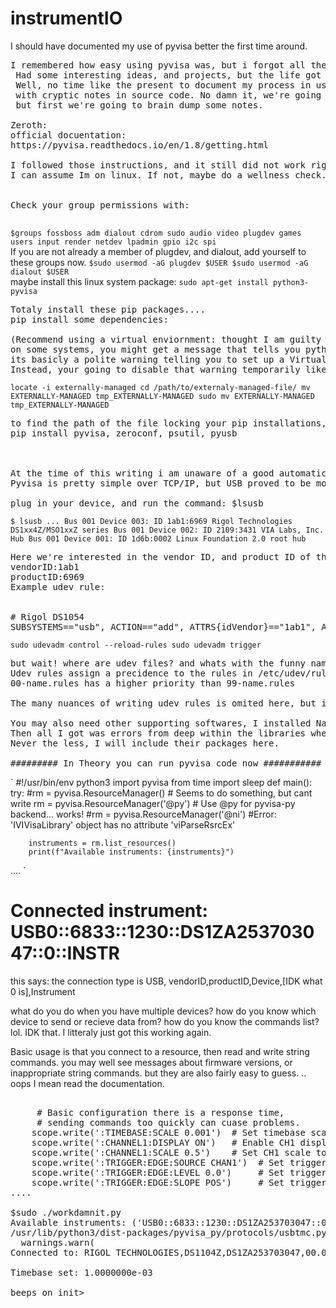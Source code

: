 # instrumentIO
I should have documented my use of pyvisa better the first time around.
<pre>
I remembered how easy using pyvisa was, but i forgot all the difficulties of setting it up when I left and came back to it. 
 Had some interesting ideas, and projects, but the life got busier. 
 Well, no time like the present to document my process in using this library with real instruments, 
 with cryptic notes in source code. No damn it, we're going to write good docs! 
 but first we're going to brain dump some notes.

Zeroth:
official docuentation:
https://pyvisa.readthedocs.io/en/1.8/getting.html

I followed those instructions, and it still did not work right. 
I can assume Im on linux. If not, maybe do a wellness check.
<br>
Check your group permissions with:
 </pre>
`
$groups
fossboss adm dialout cdrom sudo audio video plugdev games users input render netdev lpadmin gpio i2c spi
`
<br>If you are not already a member of plugdev, and dialout, add yourself to these groups now.
`
$sudo usermod -aG plugdev $USER
$sudo usermod -aG dialout $USER
`
<br>maybe install this linux system package:
`sudo apt-get install python3-pyvisa
`
<pre>Totaly install these pip packages....
pip install some dependencies:

(Recommend using a virtual enviornment: thought I am guilty of forgoing this)
on some systems, you might get a message that tells you python package management is externaly managed.
its basicly a polite warning telling you to set up a Virtual Enviornment right now, but youre not going to listen.
Instead, your going to disable that warning temporarily like this:
</pre>
`
locate -i externally-managed
cd /path/to/externaly-managed-file/
mv EXTERNALLY-MANAGED tmp_EXTERNALLY-MANAGED
sudo mv EXTERNALLY-MANAGED tmp_EXTERNALLY-MANAGED
`
<pre>
to find the path of the file locking your pip installations, move that file to a temp location, install a bunch of pip packages, then re-assert the thing locking up your ability to install packages. 
pip install pyvisa, zeroconf, psutil, pyusb



At the time of this writing i am unaware of a good automatic means to enstantiate devices. 
Pyvisa is pretty simple over TCP/IP, but USB proved to be more challenging. These instructions are for USB.

plug in your device, and run the command: $lsusb
</pre>
`
$ lsusb
...
Bus 001 Device 003: ID 1ab1:6969 Rigol Technologies DS1xx4Z/MSO1xxZ series
Bus 001 Device 002: ID 2109:3431 VIA Labs, Inc. Hub
Bus 001 Device 001: ID 1d6b:0002 Linux Foundation 2.0 root hub
`
<pre>
Here we're interested in the vendor ID, and product ID of the instrument such that we can create udev rules for interfacing with the devices.
vendorID:1ab1
productID:6969
Example udev rule:


# Rigol DS1054
SUBSYSTEMS=="usb", ACTION=="add", ATTRS{idVendor}=="1ab1", ATTRS{idProduct}=="6969", GROUP="m", MODE="0660"
</pre>

`
 sudo udevadm control --reload-rules
 sudo udevadm trigger
`
<pre>
but wait! where are udev files? and whats with the funny names they have?
Udev rules assign a precidence to the rules in /etc/udev/rules.d/
00-name.rules has a higher priority than 99-name.rules

The many nuances of writing udev rules is omited here, but is worth looking into for those interested...

You may also need other supporting softwares, I installed National Instruments libraries, which was a hasle of having to go to their website, register and download the things.
Then all I got was errors from deep within the libraries when trying to call thier code. 
Never the less, I will include their packages here. 

######### In Theory you can run pyvisa code now ###########
</pre>
`
#!/usr/bin/env python3
import pyvisa
from time import sleep
def main():
    try:
        #rm = pyvisa.ResourceManager()  # Seems to do something, but cant write 
        rm = pyvisa.ResourceManager('@py')  # Use @py for pyvisa-py backend... works!
        #rm = pyvisa.ResourceManager('@ni')   #Error: 'IVIVisaLibrary' object has no attribute 'viParseRsrcEx'

        instruments = rm.list_resources()
        print(f"Available instruments: {instruments}")

....
`
# Connected instrument: USB0::6833::1230::DS1ZA253703047::0::INSTR
this says: the connection type is USB, vendorID,productID,Device,[IDK what 0 is],Instrument

what do you do when you have multiple devices? how do you know which device to send or recieve data from?
how do you know the commands list? lol. IDK that. I litteraly just got this working again.

Basic usage is that you connect to a resource, then read and write string commands. 
you may well see messages about firmware versions, or inappropriate string commands.
but they are also fairly easy to guess. .. oops I mean read the documentation. 



<pre>

     # Basic configuration there is a response time,
     # sending commands too quickly can cuase problems.
    scope.write(':TIMEBASE:SCALE 0.001')  # Set timebase scale to 1ms/div
    scope.write(':CHANNEL1:DISPLAY ON')   # Enable CH1 display
    scope.write(':CHANNEL1:SCALE 0.5')    # Set CH1 scale to 500mV/div
    scope.write(':TRIGGER:EDGE:SOURCE CHAN1')  # Set trigger source to CH1
    scope.write(':TRIGGER:EDGE:LEVEL 0.0')     # Set trigger level to 0V
    scope.write(':TRIGGER:EDGE:SLOPE POS')     # Set trigger slope to positive
....

$sudo ./workdamnit.py 
Available instruments: ('USB0::6833::1230::DS1ZA253703047::0::INSTR',)
/usr/lib/python3/dist-packages/pyvisa_py/protocols/usbtmc.py:115: UserWarning: Unexpected MsgID format. Consider updating the device's firmware. See https://github.com/pyvisa/pyvisa-py/issues/20
  warnings.warn(
Connected to: RIGOL TECHNOLOGIES,DS1104Z,DS1ZA253703047,00.04.05.SP2

Timebase set: 1.0000000e-03

beeps on init>

 
</pre>



